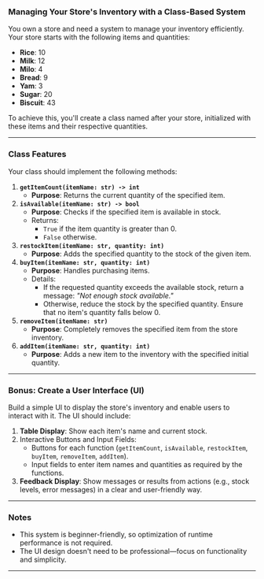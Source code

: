 ### Managing Your Store's Inventory with a Class-Based System

You own a store and need a system to manage your inventory efficiently. Your store starts with the following items and quantities:

- **Rice**: 10
- **Milk**: 12
- **Milo**: 4
- **Bread**: 9
- **Yam**: 3
- **Sugar**: 20
- **Biscuit**: 43

To achieve this, you'll create a class named after your store, initialized with these items and their respective quantities.

------

### Class Features

Your class should implement the following methods:

1. **`getItemCount(itemName: str) -> int`**
   - **Purpose**: Returns the current quantity of the specified item.
2. **`isAvailable(itemName: str) -> bool`**
   - **Purpose**: Checks if the specified item is available in stock.
   - Returns:
     - `True` if the item quantity is greater than 0.
     - `False` otherwise.
3. **`restockItem(itemName: str, quantity: int)`**
   - **Purpose**: Adds the specified quantity to the stock of the given item.
4. **`buyItem(itemName: str, quantity: int)`**
   - **Purpose**: Handles purchasing items.
   - Details:
     - If the requested quantity exceeds the available stock, return a message: *"Not enough stock available."*
     - Otherwise, reduce the stock by the specified quantity. Ensure that no item's quantity falls below 0.
5. **`removeItem(itemName: str)`**
   - **Purpose**: Completely removes the specified item from the store inventory.
6. **`addItem(itemName: str, quantity: int)`**
   - **Purpose**: Adds a new item to the inventory with the specified initial quantity.

------

### Bonus: Create a User Interface (UI)

Build a simple UI to display the store's inventory and enable users to interact with it. The UI should include:

1. **Table Display**: Show each item's name and current stock.
2. Interactive Buttons and Input Fields:
   - Buttons for each function (`getItemCount`, `isAvailable`, `restockItem`, `buyItem`, `removeItem`, `addItem`).
   - Input fields to enter item names and quantities as required by the functions.
3. **Feedback Display**: Show messages or results from actions (e.g., stock levels, error messages) in a clear and user-friendly way.

------

### Notes

- This system is beginner-friendly, so optimization of runtime performance is not required.
- The UI design doesn't need to be professional—focus on functionality and simplicity.

------